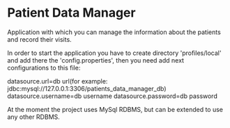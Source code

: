 # Patient Data Manager
Application with which you can manage the information about the patients and record their visits.

In order to start the application you have to create directory 'profiles/local' and add 
there the 'config.properties', then you need add next configurations to this file:

datasource.url=db url(for example: jdbc:mysql://127.0.0.1:3306/patients_data_manager_db)
datasource.username=db username
datasource.password=db password

At the moment the project uses MySql RDBMS, but can be extended to use any other RDBMS.